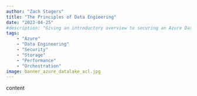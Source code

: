 ```yaml
---
author: "Zach Stagers"
title: "The Principles of Data Engieering"
date: "2023-04-25"
#description: "Giving an introductory overview to securing an Azure Data Lake via ACL's and answering the question - \"What is the Mask ACL for?\""
tags: 
    - "Azure"
    - "Data Engineering"
    - "Security"
    - "Storage"
    - "Performance"
    - "Orchestration"
image: banner_azure_datalake_acl.jpg
---
```


content